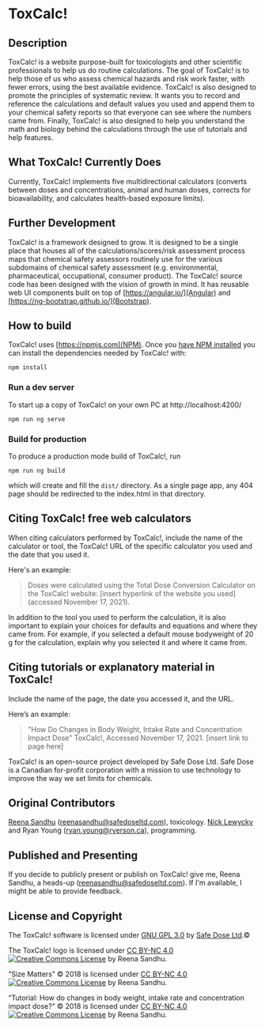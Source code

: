 # ToxCalc!

## Description

ToxCalc! is a website purpose-built for toxicologists and other scientific professionals to help us do routine calculations. The goal of ToxCalc! is to help those of us who assess chemical hazards and risk work faster, with fewer errors, using the best available evidence. ToxCalc! is also designed to promote the principles of systematic review. It wants you to record and reference the calculations and default values you used and append them to your chemical safety reports so that everyone can see where the numbers came from. Finally, ToxCalc! is also designed to help you understand the math and biology behind the calculations through the use of tutorials and help features.

## What ToxCalc! Currently Does

Currently, ToxCalc! implements five multidirectional calculators (converts between doses and concentrations, animal and human doses, corrects for bioavailability, and calculates health-based exposure limits).

## Further Development

ToxCalc! is a framework designed to grow. It is designed to be a single place that houses all of the calculations/scores/risk assessment process maps that chemical safety assessors routinely use for the various subdomains of chemical safety assessment (e.g. environmental, pharmaceutical, occupational, consumer product). The ToxCalc! source code has been designed with the vision of growth in mind. It has reusable web UI components built on top of [https://angular.io/](Angular) and [https://ng-bootstrap.github.io/](Bootstrap).

## How to build

ToxCalc! uses [https://npmjs.com](NPM). Once you [have NPM installed](https://docs.npmjs.com/downloading-and-installing-node-js-and-npm) you can install the dependencies needed by ToxCalc! with:

```
npm install
```

### Run a dev server

To start up a copy of ToxCalc! on your own PC at http://localhost:4200/

```
npm run ng serve
```

### Build for production

To produce a production mode build of ToxCalc!, run

```
npm run ng build
```

which will create and fill the `dist/` directory. As a single page app, any 404 page should be redirected to the index.html in that directory.

## Citing ToxCalc! free web calculators

When citing calculators performed by ToxCalc!, include the name of the calculator or tool, the ToxCalc! URL of the specific calculator you used and the date that you used it.

Here's an example:

> Doses were calculated using the Total Dose Conversion Calculator on the ToxCalc! website: [insert hyperlink of the website you used] (accessed November 17, 2021).

In addition to the tool you used to perform the calculation, it is also important to explain your choices for defaults and equations and where they came from. For example, if you selected a default mouse bodyweight of 20 g for the calculation, explain why you selected it and where it came from.

## Citing tutorials or explanatory material in ToxCalc!

Include the name of the page, the date you accessed it, and the URL. 

Here’s an example:

> "How Do Changes in Body Weight, Intake Rate and Concentration Impact Dose" ToxCalc!, Accessed November 17, 2021.  [insert link to page here]

ToxCalc! is an open-source project developed by Safe Dose Ltd. Safe Dose is a Canadian for-profit corporation with a mission to use technology to improve the way we set limits for chemicals.

## Original Contributors

[Reena Sandhu](https://github.com/ReenaSandhu007) (reenasandhu@safedoseltd.com), toxicology.
[Nick Lewycky](https://github.com/nlewycky) and Ryan Young (ryan.young@ryerson.ca), programming.

## Published and Presenting

If you decide to publicly present or publish on ToxCalc! give me, Reena Sandhu, a heads-up (reenasandhu@safedoseltd.com). If I'm available, I might be able to provide feedback.

## License and Copyright

The ToxCalc! software is licensed under [GNU GPL 3.0](https://www.gnu.org/licenses/gpl-3.0.en.html) by [Safe Dose Ltd](https://safedoseltd.com).©

The ToxCalc! logo is licensed under [CC BY-NC 4.0 ![Creative Commons License](https://i.creativecommons.org/l/by-nc/4.0/88x31.png)](https://creativecommons.org/licenses/by-nc/4.0/) by Reena Sandhu.

“Size Matters” © 2018 is licensed under [CC BY-NC 4.0 ![Creative Commons License](https://i.creativecommons.org/l/by-nc/4.0/88x31.png)](https://creativecommons.org/licenses/by-nc/4.0/) by Reena Sandhu.

“Tutorial: How do changes in body weight, intake rate and concentration impact dose?” © 2018 is licensed under [CC BY-NC 4.0 ![Creative Commons License](https://i.creativecommons.org/l/by-nc/4.0/88x31.png)](https://creativecommons.org/licenses/by-nc/4.0/) by Reena Sandhu.
